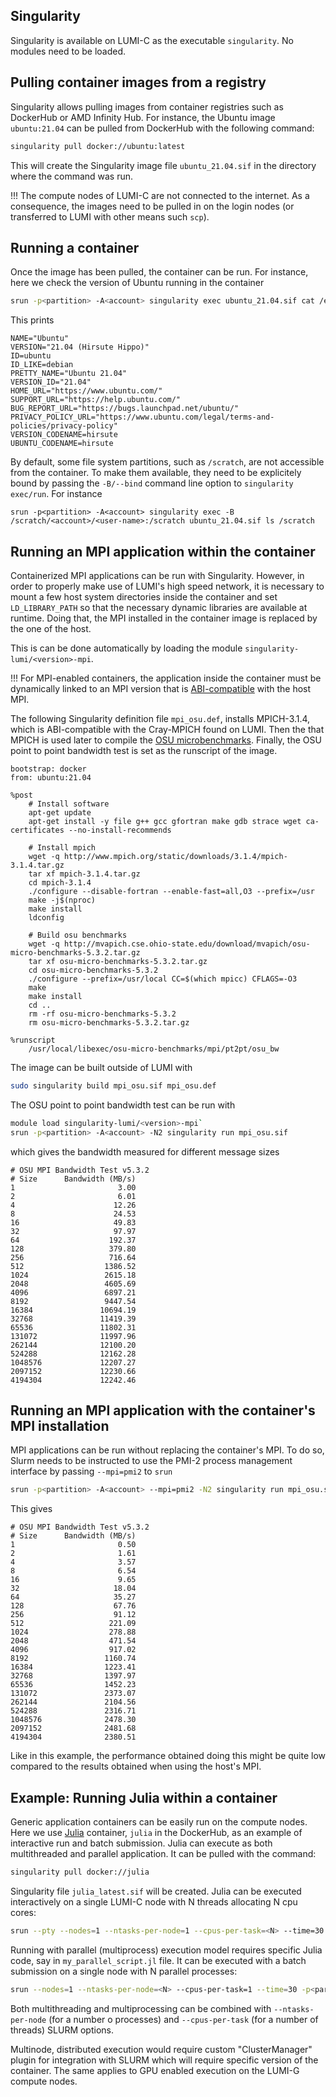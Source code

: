 ## Singularity

Singularity is available on LUMI-C as the executable `singularity`. No modules need to be loaded.

## Pulling container images from a registry
Singularity allows pulling images from container registries such as DockerHub or AMD Infinity Hub. For instance, the Ubuntu image `ubuntu:21.04` can be pulled from DockerHub with the following command:
```bash
singularity pull docker://ubuntu:latest
```
This will create the Singularity image file `ubuntu_21.04.sif` in the directory where the command was run.

!!! The compute nodes of LUMI-C are not connected to the internet. As a consequence, the images need to be pulled in on the login nodes (or transferred to LUMI with other means such `scp`).

## Running a container
Once the image has been pulled, the container can be run. For instance, here we check the version of Ubuntu running in the container
```bash
srun -p<partition> -A<account> singularity exec ubuntu_21.04.sif cat /etc/os-release
```
This prints
```
NAME="Ubuntu"
VERSION="21.04 (Hirsute Hippo)"
ID=ubuntu
ID_LIKE=debian
PRETTY_NAME="Ubuntu 21.04"
VERSION_ID="21.04"
HOME_URL="https://www.ubuntu.com/"
SUPPORT_URL="https://help.ubuntu.com/"
BUG_REPORT_URL="https://bugs.launchpad.net/ubuntu/"
PRIVACY_POLICY_URL="https://www.ubuntu.com/legal/terms-and-policies/privacy-policy"
VERSION_CODENAME=hirsute
UBUNTU_CODENAME=hirsute
```

By default, some file system partitions, such as `/scratch`, are not accessible from the container.
To make them available, they need to be explicitely bound by passing
the `-B/--bind` command line option to `singularity exec/run`. For instance
```
srun -p<partition> -A<account> singularity exec -B /scratch/<account>/<user-name>:/scratch ubuntu_21.04.sif ls /scratch
```

## Running an MPI application within the container
Containerized MPI applications can be run with Singularity. However, in order to properly make use of LUMI's high speed network, it is necessary to mount a few host system directories inside the container and set `LD_LIBRARY_PATH` so that the necessary dynamic libraries are available at runtime. Doing that, the MPI installed in the container image is replaced by the one of the host.

This is can be done automatically by loading the module `singularity-lumi/<version>-mpi`.

!!! For MPI-enabled containers, the application inside the container must be dynamically linked to an MPI version that is [ABI-compatible](https://www.mpich.org/abi/) with the host MPI.

The following Singularity definition file `mpi_osu.def`, installs MPICH-3.1.4, which is ABI-compatible with the Cray-MPICH found on LUMI. Then the that MPICH is used later to compile the [OSU microbenchmarks](https://mvapich.cse.ohio-state.edu/benchmarks/). Finally, the OSU point to point bandwidth test is set as the runscript of the image.
```
bootstrap: docker
from: ubuntu:21.04

%post
    # Install software
    apt-get update
    apt-get install -y file g++ gcc gfortran make gdb strace wget ca-certificates --no-install-recommends

    # Install mpich
    wget -q http://www.mpich.org/static/downloads/3.1.4/mpich-3.1.4.tar.gz
    tar xf mpich-3.1.4.tar.gz
    cd mpich-3.1.4
    ./configure --disable-fortran --enable-fast=all,O3 --prefix=/usr
    make -j$(nproc)
    make install
    ldconfig

    # Build osu benchmarks
    wget -q http://mvapich.cse.ohio-state.edu/download/mvapich/osu-micro-benchmarks-5.3.2.tar.gz
    tar xf osu-micro-benchmarks-5.3.2.tar.gz
    cd osu-micro-benchmarks-5.3.2
    ./configure --prefix=/usr/local CC=$(which mpicc) CFLAGS=-O3
    make
    make install
    cd ..
    rm -rf osu-micro-benchmarks-5.3.2
    rm osu-micro-benchmarks-5.3.2.tar.gz

%runscript
    /usr/local/libexec/osu-micro-benchmarks/mpi/pt2pt/osu_bw
```
The image can be built outside of LUMI with 
```bash
sudo singularity build mpi_osu.sif mpi_osu.def
```
The OSU point to point bandwidth test can be run with
```bash
module load singularity-lumi/<version>-mpi`
srun -p<partition> -A<account> -N2 singularity run mpi_osu.sif
```
which gives the bandwidth measured for different message sizes
```
# OSU MPI Bandwidth Test v5.3.2
# Size      Bandwidth (MB/s)
1                       3.00
2                       6.01
4                      12.26
8                      24.53
16                     49.83
32                     97.97
64                    192.37
128                   379.80
256                   716.64
512                  1386.52
1024                 2615.18
2048                 4605.69
4096                 6897.21
8192                 9447.54
16384               10694.19
32768               11419.39
65536               11802.31
131072              11997.96
262144              12100.20
524288              12162.28
1048576             12207.27
2097152             12230.66
4194304             12242.46
```

## Running an MPI application with the container's MPI installation
MPI applications can be run without replacing the container's MPI. To do so, Slurm needs to be instructed to use the PMI-2 process management interface by passing `--mpi=pmi2` to `srun`
```bash
srun -p<partition> -A<account> --mpi=pmi2 -N2 singularity run mpi_osu.sif
```
This gives
```
# OSU MPI Bandwidth Test v5.3.2
# Size      Bandwidth (MB/s)
1                       0.50
2                       1.61
4                       3.57
8                       6.54
16                      9.65
32                     18.04
64                     35.27
128                    67.76
256                    91.12
512                   221.09
1024                  278.88
2048                  471.54
4096                  917.02
8192                 1160.74
16384                1223.41
32768                1397.97
65536                1452.23
131072               2373.07
262144               2104.56
524288               2316.71
1048576              2478.30
2097152              2481.68
4194304              2380.51
```
Like in this example, the performance obtained doing this might be quite low compared to the results obtained when using the host's MPI.

## Example: Running Julia within a container

Generic application containers can be easily run on the compute nodes. Here we use [Julia](http://julialang.org/) container, `julia` in the DockerHub, as an example of interactive run and batch submission. Julia can execute as both multithreaded and parallel application. It can be pulled with the command:
```bash
singularity pull docker://julia
```
Singularity file `julia_latest.sif` will be created. Julia can be executed interactively on a single LUMI-C node with N threads allocating N cpu cores:
```bash
srun --pty --nodes=1 --ntasks-per-node=1 --cpus-per-task=<N> --time=30 -p<partition> -A<account> singularity run --env JULIA_NUM_THREADS=<N> julia_latest.sif
```

Running with parallel (multiprocess) execution model requires specific Julia code, say in `my_parallel_script.jl` file. It can be executed with a batch submission on a single node with N parallel processes:
```bash
srun --nodes=1 --ntasks-per-node=<N> --cpus-per-task=1 --time=30 -p<partition> -A<account> singularity exec julia_latest.sif julia -p 20 my_parallel_script.jl
```
Both multithreading and multiprocessing can be combined with `--ntasks-per-node` (for a number o processes) and `--cpus-per-task` (for a number of threads) SLURM options.

Multinode, distributed execution would require custom "ClusterManager" plugin for integration with SLURM which will require specific version of the container. The same applies to GPU enabled execution on the LUMI-G compute nodes.
